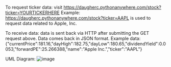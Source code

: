 To request ticker data: visit https://daugherc.pythonanywhere.com/stock?ticker=YOURTICKERHERE
Example: https://daugherc.pythonanywhere.com/stock?ticker=AAPL is used to request data related to Apple, Inc.

To receive data: data is sent back via HTTP after submitting the GET request above. Data comes back in JSON format. Example data:
{"currentPrice":181.16,"dayHigh":182.75,"dayLow":180.65,"dividendYield":0.0053,"forwardPE":25.266388,"name":"Apple Inc.","ticker":"AAPL"}

UML Diagram:
![image](https://github.com/CD-oregon-state/CS361/assets/114345379/eb43039a-9c69-4344-a83f-2a28b45d2688)
